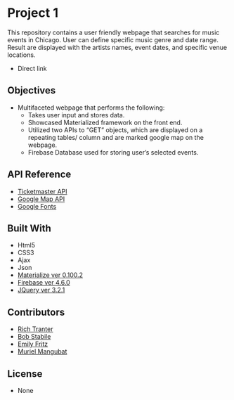 # Project 1

This repository contains a user friendly webpage that searches for music events in Chicago. User can define specific music genre and date range. Result are displayed with the artists names, event dates, and specific venue locations.
* Direct link

## Objectives

* Multifaceted webpage that performs the following:
    * Takes user input and stores data.
    * Showcased Materialized framework on the front end.
    * Utilized two APIs to “GET” objects, which are displayed on a repeating tables/ column and are marked google map on the webpage.  
    * Firebase Database used for storing user’s selected events. 

## API Reference

* [Ticketmaster API](https://developer.ticketmaster.com/products-and-docs/apis/discovery-api/v2/)
* [Google Map API](https://www.google.com/maps/@42.0382975,-87.7287145,13z)
* [Google Fonts](https://fonts.google.com/)

## Built With

* Html5
* CSS3
* Ajax
* Json
* [Materialize ver 0.100.2](https://www.google.com/url?sa=t&rct=j&q=&esrc=s&source=web&cd=1&cad=rja&uact=8&ved=0ahUKEwitoJaZrJXXAhVL0oMKHbK8D9AQFggoMAA&url=http%3A%2F%2Fmaterializecss.com%2F&usg=AOvVaw2h8GXVfMiSxDBGwBmCrVHZ)
* [Firebase ver 4.6.0](https://firebase.google.com/)
* [JQuery ver 3.2.1](https://code.jquery.com/)

## Contributors

* [Rich Tranter](https://github.com/Richt2566/)
* [Bob Stabile](https://github.com/stabrr)
* [Emily Fritz](https://github.com/emfritz2)
* [Muriel Mangubat](https://github.com/muri03)

## License

* None
